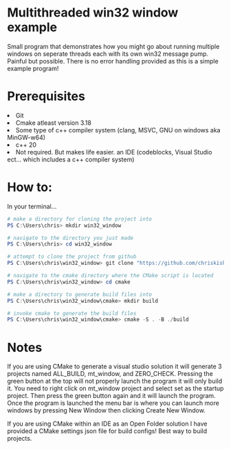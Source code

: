 <h1> Multithreaded win32 window example</h1>
<p>Small program that demonstrates how you might go about running multiple windows on seperate threads each with its own win32 message pump. Painful but possible. There is no error handling provided as this is a simple example program!</p>

<h1>Prerequisites</h1>
<li>Git</li>
<li>Cmake atleast version 3.18</li>
<li>Some type of c++ compiler system (clang, MSVC, GNU on windows aka MinGW-w64)</li>
<li>c++ 20</li>
<li>Not required. But makes life easier. an IDE (codeblocks, Visual Studio ect... which includes a c++ compiler system) 
<p></p>

<h1>How to:</h1>
<p>In your terminal...</p>

```powershell
# make a directory for cloning the project into
PS C:\Users\chris> mkdir win32_window

# navigate to the directory you just made
PS C:\Users\chris> cd win32_window

# attempt to clone the project from github
PS C:\Users\chris\win32_window> git clone "https://github.com/chriskish19/mt_window.git"

# navigate to the cmake directory where the CMake script is located
PS C:\Users\chris\win32_window> cd cmake

# make a directory to generate build files into
PS C:\Users\chris\win32_window\cmake> mkdir build

# invoke cmake to generate the build files
PS C:\Users\chris\win32_window\cmake> cmake -S . -B ./build
```

<h1>Notes</h1>
<p>If you are using CMake to generate a visual studio solution it will generate 3 projects named ALL_BUILD, mt_window, and ZERO_CHECK. Pressing the green button at the top will not properly launch the program it will only build it. You need to right click on mt_window project and select set as the startup project. Then press the green button again and it will launch the program. Once the program is launched the menu bar is where you can launch more windows by pressing New Window then clicking Create New Window.</p>
<p>If you are using CMake within an IDE as an Open Folder solution I have provided a CMake settings json file for build configs! Best way to build projects.</p>
